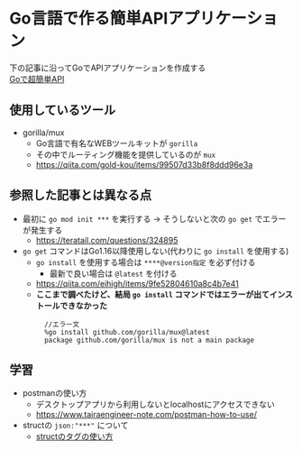 # Go言語で作る簡単APIアプリケーション
下の記事に沿ってGoでAPIアプリケーションを作成する<br>
[Goで超簡単API](https://qiita.com/k-penguin-sato/items/8088b69304ee7e8f70be)

## 使用しているツール
- gorilla/mux
  - Go言語で有名なWEBツールキットが `gorilla`
  - その中でルーティング機能を提供しているのが `mux`
  - https://qiita.com/gold-kou/items/99507d33b8f8ddd96e3a

## 参照した記事とは異なる点
- 最初に `go mod init ***` を実行する → そうしないと次の `go get` でエラーが発生する
  - https://teratail.com/questions/324895
- `go get` コマンドはGo1.16以降使用しない(代わりに `go install` を使用する)
  - `go install` を使用する場合は `****@version指定` を必ず付ける
    - 最新で良い場合は `@latest` を付ける
  - https://qiita.com/eihigh/items/9fe52804610a8c4b7e41
  - **ここまで調べたけど、結局 `go install` コマンドではエラーが出てインストールできなかった**
    ```
      //エラー文
      %go install github.com/gorilla/mux@latest
      package github.com/gorilla/mux is not a main package
    ```

## 学習
- postmanの使い方
  - デスクトップアプリから利用しないとlocalhostにアクセスできない
  - https://www.tairaengineer-note.com/postman-how-to-use/
- structの `json:"***"` について
  - [structのタグの使い方](./struct_practice.go)

